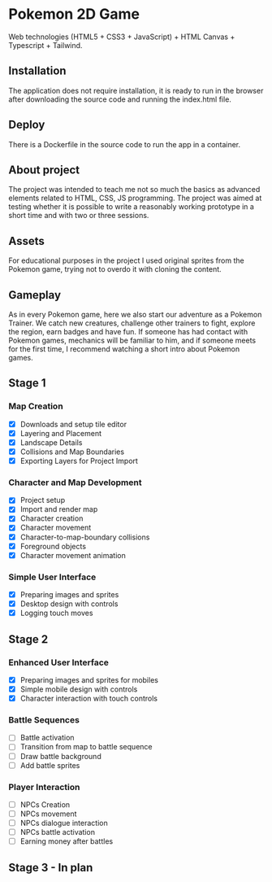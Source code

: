 # Pokemon 2D Game

Web technologies (HTML5 + CSS3 + JavaScript) + HTML Canvas + Typescript + Tailwind.

## Installation

The application does not require installation, it is ready to run in the browser after downloading the source code and running the index.html file.

## Deploy

There is a Dockerfile in the source code to run the app in a container.

## About project

The project was intended to teach me not so much the basics as advanced elements related to HTML, CSS, JS programming. The project was aimed at testing whether it is possible to write a reasonably working prototype in a short time and with two or three sessions.

## Assets

For educational purposes in the project I used original sprites from the Pokemon game, trying not to overdo it with cloning the content.

## Gameplay

As in every Pokemon game, here we also start our adventure as a Pokemon Trainer. We catch new creatures, challenge other trainers to fight, explore the region, earn badges and have fun. If someone has had contact with Pokemon games, mechanics will be familiar to him, and if someone meets for the first time, I recommend watching a short intro about Pokemon games.

## Stage 1

### Map Creation
- [x] Downloads and setup tile editor
- [x] Layering and Placement
- [x] Landscape Details
- [x] Collisions and Map Boundaries
- [x] Exporting Layers for Project Import

### Character and Map Development
- [x] Project setup
- [x] Import and render map
- [x] Character creation
- [x] Character movement
- [x] Character-to-map-boundary collisions
- [x] Foreground objects
- [x] Character movement animation

### Simple User Interface
- [x] Preparing images and sprites
- [x] Desktop design with controls
- [x] Logging touch moves

## Stage 2

### Enhanced User Interface
- [x] Preparing images and sprites for mobiles
- [x] Simple mobile design with controls
- [x] Character interaction with touch controls

### Battle Sequences
- [ ] Battle activation
- [ ] Transition from map to battle sequence
- [ ] Draw battle background
- [ ] Add battle sprites

### Player Interaction
- [ ] NPCs Creation
- [ ] NPCs movement
- [ ] NPCs dialogue interaction
- [ ] NPCs battle activation
- [ ] Earning money after battles

## Stage 3 - In plan
